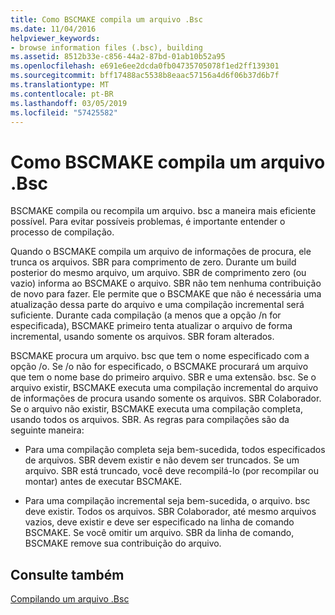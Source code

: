 ```yaml
---
title: Como BSCMAKE compila um arquivo .Bsc
ms.date: 11/04/2016
helpviewer_keywords:
- browse information files (.bsc), building
ms.assetid: 8512b33e-c856-44a2-87bd-01ab10b52a95
ms.openlocfilehash: e691e6ee2dcda0fb04735705078f1ed2ff139301
ms.sourcegitcommit: bff17488ac5538b8eaac57156a4d6f06b37d6b7f
ms.translationtype: MT
ms.contentlocale: pt-BR
ms.lasthandoff: 03/05/2019
ms.locfileid: "57425582"
---
```

# <a name="how-bscmake-builds-a-bsc-file"></a>Como BSCMAKE compila um arquivo .Bsc

BSCMAKE compila ou recompila um arquivo. bsc a maneira mais eficiente possível. Para evitar possíveis problemas, é importante entender o processo de compilação.

Quando o BSCMAKE compila um arquivo de informações de procura, ele trunca os arquivos. SBR para comprimento de zero. Durante um build posterior do mesmo arquivo, um arquivo. SBR de comprimento zero (ou vazio) informa ao BSCMAKE o arquivo. SBR não tem nenhuma contribuição de novo para fazer. Ele permite que o BSCMAKE que não é necessária uma atualização dessa parte do arquivo e uma compilação incremental será suficiente. Durante cada compilação (a menos que a opção /n for especificada), BSCMAKE primeiro tenta atualizar o arquivo de forma incremental, usando somente os arquivos. SBR foram alterados.

BSCMAKE procura um arquivo. bsc que tem o nome especificado com a opção /o. Se /o não for especificado, o BSCMAKE procurará um arquivo que tem o nome base do primeiro arquivo. SBR e uma extensão. bsc. Se o arquivo existir, BSCMAKE executa uma compilação incremental do arquivo de informações de procura usando somente os arquivos. SBR Colaborador. Se o arquivo não existir, BSCMAKE executa uma compilação completa, usando todos os arquivos. SBR. As regras para compilações são da seguinte maneira:

- Para uma compilação completa seja bem-sucedida, todos especificados de arquivos. SBR devem existir e não devem ser truncados. Se um arquivo. SBR está truncado, você deve recompilá-lo (por recompilar ou montar) antes de executar BSCMAKE.

- Para uma compilação incremental seja bem-sucedida, o arquivo. bsc deve existir. Todos os arquivos. SBR Colaborador, até mesmo arquivos vazios, deve existir e deve ser especificado na linha de comando BSCMAKE. Se você omitir um arquivo. SBR da linha de comando, BSCMAKE remove sua contribuição do arquivo.

## <a name="see-also"></a>Consulte também

[Compilando um arquivo .Bsc](../../build/reference/building-a-dot-bsc-file.md)
